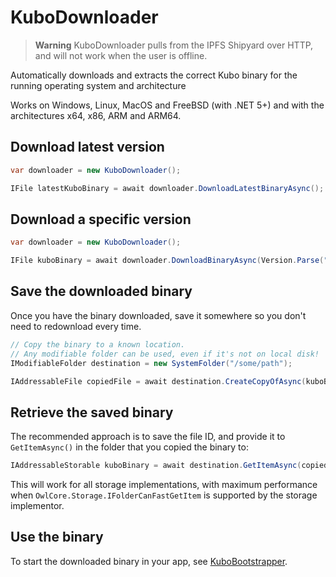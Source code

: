 # KuboDownloader

> **Warning**
> KuboDownloader pulls from the IPFS Shipyard over HTTP, and will not work when the user is offline.

Automatically downloads and extracts the correct Kubo binary for the running operating system and architecture

Works on Windows, Linux, MacOS and FreeBSD (with .NET 5+) and with the architectures x64, x86, ARM and ARM64.

## Download latest version
```cs
var downloader = new KuboDownloader();

IFile latestKuboBinary = await downloader.DownloadLatestBinaryAsync();
```
 
## Download a specific version
```cs
var downloader = new KuboDownloader();

IFile kuboBinary = await downloader.DownloadBinaryAsync(Version.Parse("0.15.0"));
```

## Save the downloaded binary
Once you have the binary downloaded, save it somewhere so you don't need to redownload every time.

```cs
// Copy the binary to a known location.
// Any modifiable folder can be used, even if it's not on local disk!
IModifiableFolder destination = new SystemFolder("/some/path");

IAddressableFile copiedFile = await destination.CreateCopyOfAsync(kuboBinary);
```

## Retrieve the saved binary
The recommended approach is to save the file ID, and provide it to `GetItemAsync()` in the folder that you copied the binary to:

```cs
IAddressableStorable kuboBinary = await destination.GetItemAsync(copiedFileId);
```
This will work for all storage implementations, with maximum performance when `OwlCore.Storage.IFolderCanFastGetItem` is supported by the storage implementor.


## Use the binary

To start the downloaded binary in your app, see [KuboBootstrapper](KuboBootstrapper.md).
